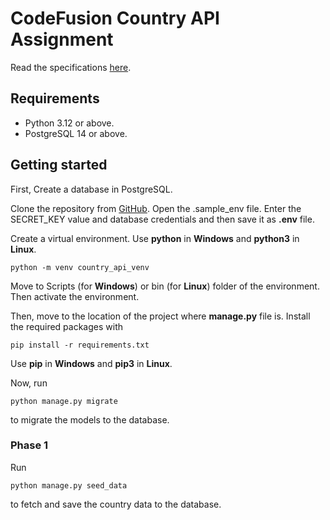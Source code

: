 # CodeFusion Country API Assignment
Read the specifications [here](https://workdrive.zohopublic.eu/file/j2a2g0216a20eacd84923aa639dae1710f712).

## Requirements
- Python 3.12 or above.
- PostgreSQL 14 or above.

## Getting started
First, Create a database in PostgreSQL.

Clone the repository from [GitHub](https://github.com/HqShiblu/CodeFusion-Country-API-Assignment).
Open the .sample_env file.
Enter the SECRET_KEY value and database credentials and then save it as **.env** file.

Create a virtual environment.
Use **python** in **Windows** and **python3** in **Linux**.
```
python -m venv country_api_venv
```

Move to Scripts (for **Windows**) or bin (for **Linux**) folder of the environment.
Then activate the environment.

Then, move to the location of the project where **manage.py** file is.
Install the required packages with 
```
pip install -r requirements.txt
```
Use **pip** in **Windows** and **pip3** in **Linux**.


Now, run
```
python manage.py migrate
```
to migrate the models to the database.



### Phase 1
Run
```
python manage.py seed_data
```
to fetch and save the country data to the database.


